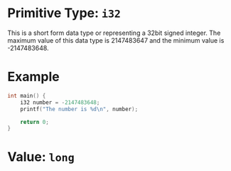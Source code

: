 # Primitive Type: `i32`
This is a short form data type or representing a 32bit signed integer.
The maximum value of this data type is 2147483647 and the minimum value is -2147483648.

# Example
```cpp
int main() {
    i32 number = -2147483648;
    printf("The number is %d\n", number);

    return 0;
}
```

# Value: `long`
